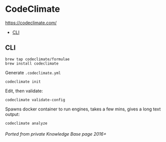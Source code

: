 # CodeClimate

<https://codeclimate.com/>

<!-- INDEX_START -->

- [CLI](#cli)

<!-- INDEX_END -->

## CLI

```shell
brew tap codeclimate/formulae
brew install codeclimate
```

Generate `.codeclimate.yml`

```shell
codeclimate init
```

Edit, then validate:

```shell
codeclimate validate-config
```

Spawns docker container to run engines, takes a few mins, gives a long text output:

```shell
codeclimate analyze
```

###### Ported from private Knowledge Base page 2016+

